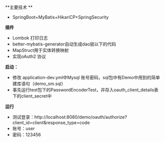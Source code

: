 **主要技术  **

- SpringBoot+MyBatis+HikariCP+SpringSecurity

**插件**

- Lombok 打印日志
- better-mybatis-generator自动生成dao层以下的代码
- MapStruct用于实体转换映射
- 实现oAuth2 协议

**启动：**

- 修改 application-dev.yml中Mysql 账号密码，sql包中有Demo中用到的简单建库语句（demo_sm.sql）
- 事先运行test包下的PasswordEncoderTest，并存入oauth_client_details表下的client_secret中

**运行**

- 测试登录：http://localhost:8080/demo/oauth/authorize?client_id=client&response_type=code  
- 账号：user
- 密码：123456